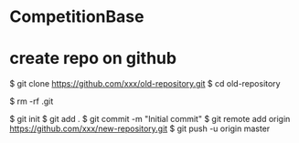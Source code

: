 # CompetitionBase

# create repo on github

$ git clone https://github.com/xxx/old-repository.git
$ cd old-repository

$ rm -rf .git

$ git init
$ git add .
$ git commit -m "Initial commit"
$ git remote add origin https://github.com/xxx/new-repository.git
$ git push -u origin master
